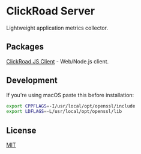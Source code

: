 # ClickRoad Server

Lightweight application metrics collector.

## Packages

[ClickRoad JS Client](packages/clickroad-js-client) - Web/Node.js client.

## Development

If you're using macOS paste this before installation:

```bash
export CPPFLAGS=-I/usr/local/opt/openssl/include
export LDFLAGS=-L/usr/local/opt/openssl/lib
```


## License

[MIT](LICENSE)
